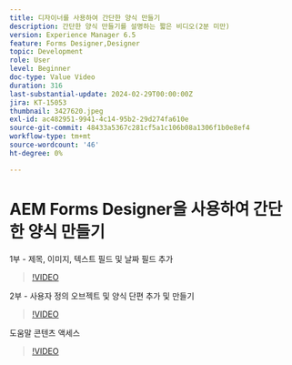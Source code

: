 ```yaml
---
title: 디자이너를 사용하여 간단한 양식 만들기
description: 간단한 양식 만들기를 설명하는 짧은 비디오(2분 미만)
version: Experience Manager 6.5
feature: Forms Designer,Designer
topic: Development
role: User
level: Beginner
doc-type: Value Video
duration: 316
last-substantial-update: 2024-02-29T00:00:00Z
jira: KT-15053
thumbnail: 3427620.jpeg
exl-id: ac482951-9941-4c14-95b2-29d274fa610e
source-git-commit: 48433a5367c281cf5a1c106b08a1306f1b0e8ef4
workflow-type: tm+mt
source-wordcount: '46'
ht-degree: 0%

---
```


# AEM Forms Designer을 사용하여 간단한 양식 만들기

1부 - 제목, 이미지, 텍스트 필드 및 날짜 필드 추가

>[!VIDEO](https://video.tv.adobe.com/v/3427620/?learn=on)

2부 - 사용자 정의 오브젝트 및 양식 단편 추가 및 만들기

>[!VIDEO](https://video.tv.adobe.com/v/3427621/?learn=on)

도움말 콘텐츠 액세스

>[!VIDEO](https://video.tv.adobe.com/v/3427622/?learn=on)


